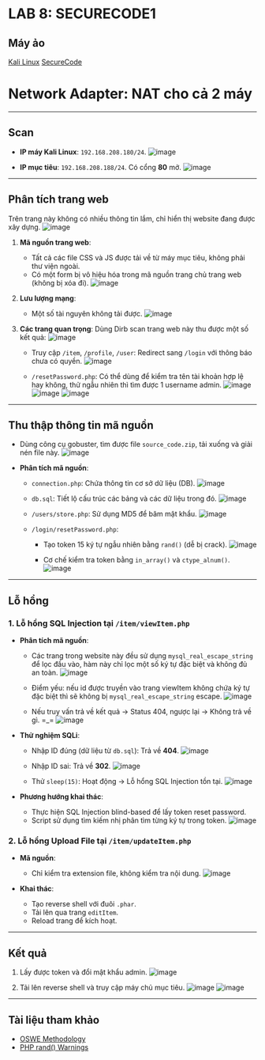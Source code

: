 # LAB 8: SECURECODE1

## **Máy ảo**

[Kali Linux](https://www.kali.org/get-kali/#kali-virtual-machines)
[SecureCode](https://www.vulnhub.com/entry/securecode-1,651/)
# Network Adapter: NAT cho cả 2 máy

---

## **Scan**
- **IP máy Kali Linux**: `192.168.208.180/24`.
![image](https://github.com/user-attachments/assets/96295593-fc34-4229-89e3-bb320fdd3370)

- **IP mục tiêu**: `192.168.208.188/24`. Có cổng **80** mở.
![image](https://github.com/user-attachments/assets/3d118320-b152-400c-9523-9c8bc41fc142)

---

## **Phân tích trang web**
Trên trang này không có nhiều thông tin lắm, chỉ hiển thị website đang được xây dựng.
![image](https://github.com/user-attachments/assets/8b3e39b9-8c14-453a-8b2e-8c4755df4521)

1. **Mã nguồn trang web**:
   - Tất cả các file CSS và JS được tải về từ máy mục tiêu, không phải thư viện ngoài.
   - Có một form bị vô hiệu hóa trong mã nguồn trang chủ trang web (không bị xóa đi).
  ![image](https://github.com/user-attachments/assets/fd34b522-9a03-40e5-a6cd-7b0335fc5168)


2. **Lưu lượng mạng**:
   - Một số tài nguyên không tải được.
  ![image](https://github.com/user-attachments/assets/f6eb8ab9-9515-4c8c-9e17-c0b63df0ed1b)

3. **Các trang quan trọng**: 
Dùng Dirb scan trang web này thu được một số kết quả:
![image](https://github.com/user-attachments/assets/2538872b-b359-47c0-845a-58c6de5213ee)

   - Truy cập `/item`, `/profile`, `/user`: Redirect sang `/login` với thông báo chưa có quyền.
  ![image](https://github.com/user-attachments/assets/85742b63-dcde-4a9f-87f6-8f1ed11f0223)

   - `/resetPassword.php`: Có thể dùng để kiểm tra tên tài khoản hợp lệ hay không, thử ngẫu nhiên thì tìm được 1 username admin.
  ![image](https://github.com/user-attachments/assets/b5925c3f-228c-4409-a20a-e0b0a031068e)
  ![image](https://github.com/user-attachments/assets/c5b117e3-5ab4-4bfa-8533-63bdf2759352)
  ![image](https://github.com/user-attachments/assets/b2cd8176-5163-425c-ad7a-82c4860023a2)

---

## **Thu thập thông tin mã nguồn**
- Dùng công cụ gobuster, tìm được file `source_code.zip`, tải xuống và giải nén file này.
![image](https://github.com/user-attachments/assets/618cafbe-6266-4e88-bef2-924a44704a8c)

- **Phân tích mã nguồn**:
  - `connection.php`: Chứa thông tin cơ sở dữ liệu (DB).
  ![image](https://github.com/user-attachments/assets/098b054a-6cf7-4d68-8aaf-02ce643e53f5)

  - `db.sql`: Tiết lộ cấu trúc các bảng và các dữ liệu trong đó.
  ![image](https://github.com/user-attachments/assets/242f6ba0-efe5-437e-bcf0-18107330124f)

  - `/users/store.php`: Sử dụng MD5 để băm mật khẩu.
  ![image](https://github.com/user-attachments/assets/2bd42fe8-670d-40b9-9a27-d95b097a34d6)

  - `/login/resetPassword.php`:
    - Tạo token 15 ký tự ngẫu nhiên bằng `rand()` (dễ bị crack).
    ![image](https://github.com/user-attachments/assets/7d2a49f4-7d19-492b-baa6-8ec673c4c973)

    - Cơ chế kiểm tra token bằng `in_array()` và `ctype_alnum()`.
    ![image](https://github.com/user-attachments/assets/386bed10-4d28-4791-b469-ed3ea84e5810)

---

## **Lỗ hổng**
### **1. Lỗ hổng SQL Injection tại `/item/viewItem.php`**
- **Phân tích mã nguồn**:
  - Các trang trong website này đều sử dụng `mysql_real_escape_string` để lọc đầu vào, hàm này chỉ lọc một số ký tự đặc biệt và không đủ an toàn.
  ![image](https://github.com/user-attachments/assets/56a1ebf4-a2f4-430a-9ea7-adeee8523f11)

  - Điểm yếu: nếu id được truyền vào trang viewItem không chứa ký tự đặc biệt thì sẽ không bị `mysql_real_escape_string` escape.
  ![image](https://github.com/user-attachments/assets/a172b1ca-d861-404a-91df-3e2548319ba8)

  - Nếu truy vấn trả về kết quả -> Status 404, ngược lại -> Không trả về gì. =_=
  ![image](https://github.com/user-attachments/assets/59ca7128-1db0-4482-aafc-be4b1679bf50)


- **Thử nghiệm SQLi**:
  - Nhập ID đúng (dữ liệu từ `db.sql`): Trả về **404**.
  ![image](https://github.com/user-attachments/assets/cbbfd5ee-6dab-46da-9592-572c3187b8db)

  - Nhập ID sai: Trả về **302**.
  ![image](https://github.com/user-attachments/assets/df1fc59a-8103-43b8-b1bc-613138cc2761)

  - Thử `sleep(15)`: Hoạt động -> Lỗ hổng SQL Injection tồn tại.
  ![image](https://github.com/user-attachments/assets/4bd965ad-b808-4e78-a24a-23a9cb087f44)


- **Phương hướng khai thác**:
  - Thực hiện SQL Injection blind-based để lấy token reset password.
  - Script sử dụng tìm kiếm nhị phân tìm từng ký tự trong token.
  ![image](https://github.com/user-attachments/assets/d1e51251-961e-4da7-8bf0-17d411efa93a)

### **2. Lỗ hổng Upload File tại `/item/updateItem.php`**
- **Mã nguồn**:
  - Chỉ kiểm tra extension file, không kiểm tra nội dung.
  ![image](https://github.com/user-attachments/assets/77c82034-7fec-475a-86e9-65ac7cc695c5)


- **Khai thác**:
  - Tạo reverse shell với đuôi `.phar`.
  - Tải lên qua trang `editItem`.
  - Reload trang để kích hoạt.

---

## **Kết quả**
1. Lấy được token và đổi mật khẩu admin.
![image](https://github.com/user-attachments/assets/0d930e4d-d313-4c59-a9ba-87c629e23141)

2. Tải lên reverse shell và truy cập máy chủ mục tiêu.
![image](https://github.com/user-attachments/assets/cef1a6e2-9199-4917-a8da-1a8c31fef1ba)
![image](https://github.com/user-attachments/assets/b3a70231-ccfa-406f-a0d6-107e472810b8)

---

## **Tài liệu tham khảo**
- [OSWE Methodology](https://github.com/R-s0n/OSWE-Methodology/blob/main/methodology.txt)
- [PHP rand() Warnings](https://www.php.net/manual/en/function.rand.php)
